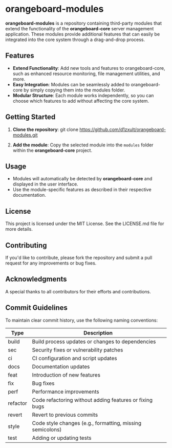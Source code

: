 # orangeboard-modules

**orangeboard-modules** is a repository containing third-party modules that extend the functionality of the **orangeboard-core** server management application. These modules provide additional features that can easily be integrated into the core system through a drag-and-drop process.

## Features

- **Extend Functionality**: Add new tools and features to orangeboard-core, such as enhanced resource monitoring, file management utilities, and more.
- **Easy Integration**: Modules can be seamlessly added to orangeboard-core by simply copying them into the modules folder.
- **Modular Structure**: Each module works independently, so you can choose which features to add without affecting the core system.

## Getting Started

1. **Clone the repository**:
git clone https://github.com/d1zxult/orangeboard-modules.git

2. **Add the module**: Copy the selected module into the `modules` folder within the **orangeboard-core** project.

## Usage

- Modules will automatically be detected by **orangeboard-core** and displayed in the user interface.
- Use the module-specific features as described in their respective documentation.

## License

This project is licensed under the MIT License. See the LICENSE.md file for more details.

## Contributing

If you'd like to contribute, please fork the repository and submit a pull request for any improvements or bug fixes.

## Acknowledgments

A special thanks to all contributors for their efforts and contributions.

## Commit Guidelines

To maintain clear commit history, use the following naming conventions:

| Type     | Description                                                      |
|----------|------------------------------------------------------------------|
| build    | Build process updates or changes to dependencies                 |
| sec      | Security fixes or vulnerability patches                          |
| ci       | CI configuration and script updates                              |
| docs     | Documentation updates                                            |
| feat     | Introduction of new features                                     |
| fix      | Bug fixes                                                        |
| perf     | Performance improvements                                         |
| refactor | Code refactoring without adding features or fixing bugs          |
| revert   | Revert to previous commits                                       |
| style    | Code style changes (e.g., formatting, missing semicolons)        |
| test     | Adding or updating tests                                         |
